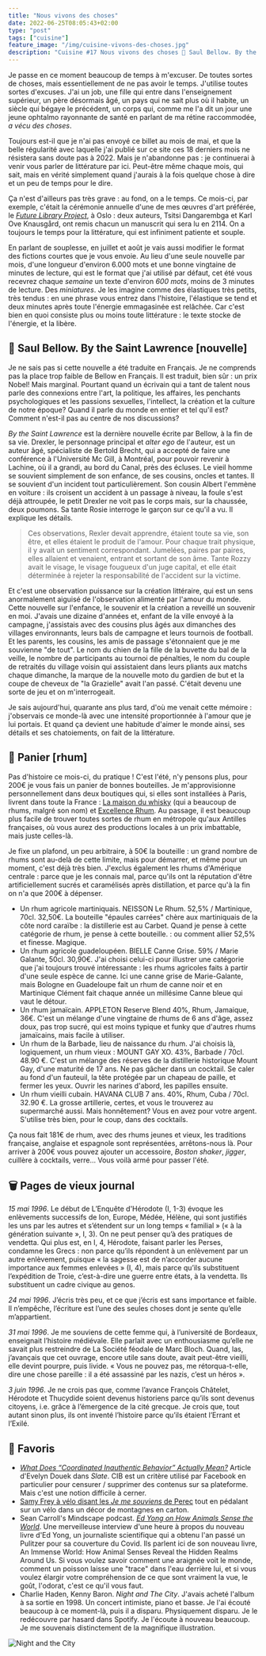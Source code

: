 ```yaml
---
title: "Nous vivons des choses"
date: 2022-06-25T08:05:43+02:00
type: "post"
tags: ["cuisine"]
feature_image: "/img/cuisine-vivons-des-choses.jpg"
description: "Cuisine #17 Nous vivons des choses 🚀 Saul Bellow. By the Saint Lawrence 🍹 Panier 🗑️ Pages de vieux journal 🔖 Favoris"
---
```


Je passe en ce moment beaucoup de temps à m'excuser. De toutes sortes de choses, mais essentiellement de ne pas avoir le temps. J'utilise toutes sortes d'excuses.<!--more--> J'ai un job, une fille qui entre dans l'enseignement supérieur, un père désormais âgé, un pays qui ne sait plus où il habite, un siècle qui bégaye le précédent, un corps qui, comme me l'a dit un jour une jeune ophtalmo rayonnante de santé en parlant de ma rétine raccommodée, _a vécu des choses_.

Toujours est-il que je n'ai pas envoyé ce billet au mois de mai, et que la belle régularité avec laquelle j'ai publié sur ce site ces 18 derniers mois ne résistera sans doute pas à 2022. Mais je n'abandonne pas : je continuerai à venir vous parler de littérature par ici. Peut-être même chaque mois, qui sait, mais en vérité simplement quand j'aurais à la fois quelque chose à dire et un peu de temps pour le dire.

Ça n'est d'ailleurs pas très grave : au fond, on a le temps. Ce mois-ci, par exemple, c'était la cérémonie annuelle d'une de mes œuvres d'art préférée, le _[Future Library Project](https://fr.wikipedia.org/wiki/Biblioth%C3%A8que_du_futur)_, à Oslo : deux auteurs, Tsitsi Dangarembga et Karl Ove Knausgård, ont remis chacun un manuscrit qui sera lu en 2114. On a toujours le temps pour la littérature, qui est infiniment patiente et souple.

En parlant de souplesse, en juillet et août je vais aussi modifier le format des fictions courtes que je vous envoie. Au lieu d'une seule nouvelle par mois, d'une longueur d'environ 6.000 mots et une bonne vingtaine de minutes de lecture, qui est le format que j'ai utilisé par défaut, cet été vous recevrez chaque _semaine_ un texte d'environ _600 mots_, moins de 3 minutes de lecture. Des _miniatures_. Je les imagine comme des élastiques très petits, très tendus : en une phrase vous entrez dans l'histoire, l'élastique se tend et deux minutes après toute l'énergie emmagasinée est relâchée. Car c'est bien en quoi consiste plus ou moins toute littérature : le texte stocke de l'énergie, et la libère.

## 🚀 Saul Bellow. By the Saint Lawrence [nouvelle]

Je ne sais pas si cette nouvelle a été traduite en Français. Je ne comprends pas la place trop faible de Bellow en Français. Il est traduit, bien sûr : un prix Nobel! Mais marginal. Pourtant quand un écrivain qui a tant de talent nous parle des connexions entre l'art, la politique, les affaires, les penchants psychologiques et les passions sexuelles, l'intellect, la création et la culture de notre époque? Quand il parle du monde en entier et tel qu'il est? Comment n'est-il pas au centre de nos discussions?

_By the Saint Lawrence_ est la dernière nouvelle écrite par Bellow, à la fin de sa vie. Drexler, le personnage principal et _alter ego_ de l'auteur, est un auteur âgé, spécialiste de Bertold Brecht, qui a accepté de faire une conférence à l'Université Mc Gill, à Montréal, pour pouvoir revenir à Lachine, où il a grandi, au bord du Canal, près des écluses. Le vieil homme se souvient simplement de son enfance, de ses cousins, oncles et tantes. Il se souvient d'un incident tout particulièrement. Son cousin Albert l'emmène en voiture : ils croisent un accident à un passage à niveau, la foule s'est déjà attroupée, le petit Drexler ne voit pas le corps mais, sur la chaussée, deux poumons. Sa tante Rosie interroge le garçon sur ce qu'il a vu. Il explique les détails.

> Ces observations, Rexler devait apprendre, étaient toute sa vie, son être, et elles étaient le produit de l'amour. Pour chaque trait physique, il y avait un sentiment correspondant. Jumelées, paires par paires, elles allaient et venaient, entrant et sortant de son âme.
> Tante Rozzy avait le visage, le visage fougueux d'un juge capital, et elle était déterminée à rejeter la responsabilité de l'accident sur la victime.

Et c'est une observation puissance sur la création littéraire, qui est un sens anormalement aiguisé de l'observation alimenté par l'amour du monde. Cette nouvelle sur l'enfance, le souvenir et la création a reveillé un souvenir en moi. J'avais une dizaine d'années et, enfant de la ville envoyé à la campagne, j'assistais avec des cousins plus âgés aux dimanches des villages environnants, leurs bals de campagne et leurs tournois de football. Et les parents, les cousins, les amis de passage s'étonnaient que je me souvienne "de tout". Le nom du chien de la fille de la buvette du bal de la veille, le nombre de participants au tournoi de pénalties, le nom du couple de retraités du village voisin qui assistaient dans leurs pliants aux matchs chaque dimanche, la marque de la nouvelle moto du gardien de but et la coupe de cheveux de "la Grazielle" avait l'an passé. C'était devenu une sorte de jeu et on m'interrogeait.

Je sais aujourd'hui, quarante ans plus tard, d'où me venait cette mémoire : j'observais ce monde-là avec une intensité proportionnée à l'amour que je lui portais. Et quand ça devient une habitude d'aimer le monde ainsi, ses détails et ses chatoiements, on fait de la littérature.

## 🍹 Panier [rhum]

Pas d'histoire ce mois-ci, du pratique ! C'est l'été, n'y pensons plus, pour 200€ je vous fais un panier de bonnes bouteilles. Je m'approvisionne personnellement dans deux boutiques qui, si elles sont installées à Paris, livrent dans toute la France : [La maison du whisky](https://goo.gl/maps/jxkbkd8BVk7v9s969) (qui a beaucoup de rhums, malgré son nom) et [Excellence Rhum](https://g.page/excellencerhum). Au passage, il est beaucoup plus facile de trouver toutes sortes de rhum en métropole qu'aux Antilles françaises, où vous aurez des productions locales à un prix imbattable, mais juste celles-là.

Je fixe un plafond, un peu arbitraire, à 50€ la bouteille : un grand nombre de rhums sont au-delà de cette limite, mais pour démarrer, et même pour un moment, c'est déjà très bien. J'exclus également les rhums d'Amérique centrale : parce que je les connais mal, parce qu'ils ont la réputation d'être artificiellement sucrés et caramélisés après distillation, et parce qu'à la fin on n'a que 200€ à dépenser.

  - Un rhum agricole martiniquais. NEISSON Le Rhum. 52,5% / Martinique, 70cl. 32,50€. La bouteille "épaules carrées" chère aux martiniquais de la côte nord caraïbe : la distillerie est au Carbet. Quand je pense à cette catégorie de rhum, je pense à cette bouteille. : ou comment allier 52,5% et finesse. Magique.
  - Un rhum agricole guadeloupéen. BIELLE Canne Grise. 59% / Marie Galante, 50cl. 30,90€. J'ai choisi celui-ci pour illustrer une catégorie que j'ai toujours trouvé intéressante : les rhums agricoles faits à partir d'une seule espèce de canne. Ici une canne grise de Marie-Galante, mais Bologne en Guadeloupe fait un rhum de canne noir et en Martinique Clément fait chaque année un millésime Canne bleue qui vaut le détour.
  - Un rhum jamaïcain. APPLETON Reserve Blend 40%, Rhum, Jamaique, 36€. C'est un mélange d'une vingtaine de rhums de 6 ans d'âge, assez doux, pas trop sucré, qui est moins typique et funky que d'autres rhums jamaïcains, mais facile à utiliser.
  - Un rhum de la Barbade, lieu de naissance du rhum. J'ai choisis là, logiquement, un rhum vieux : MOUNT GAY XO. 43%, Barbade / 70cl. 48.90 €. C'est un mélange des réserves de la distillerie historique Mount Gay, d'une maturité de 17 ans. Ne pas gâcher dans un cocktail. Se caler au fond d'un fauteuil, la tête protégée par un chapeau de paille, et fermer les yeux. Ouvrir les narines d'abord, les papilles ensuite.
  - Un rhum vieilli cubain. HAVANA CLUB 7 ans. 40%, Rhum, Cuba / 70cl. 32.90 €. La grosse artillerie, certes, et vous le trouverez au supermarché aussi. Mais honnêtement? Vous en avez pour votre argent. S'utilise très bien, pour le coup, dans des cocktails.

Ça nous fait 181€ de rhum, avec des rhums jeunes et vieux, les traditions française, anglaise et espagnole sont représentées, arrêtons-nous là. Pour arriver à 200€ vous pouvez ajouter un accessoire, _Boston shaker_, _jigger_, cuillère à cocktails, verre... Vous voilà armé pour passer l'été.

## 🗑️ Pages de vieux journal

_15 mai 1996_. Le début de L’Enquête d'Hérodote (I, 1-3) évoque les enlèvements successifs de Ion, Europe, Médée, Hélène, qui sont justifiés les uns par les autres et s’étendent sur un long temps « familial » (« à la génération suivante », I, 3). On ne peut penser qu’à des pratiques de vendetta. Qui plus est, en I, 4, Hérodote, faisant parler les Perses, condamne les Grecs : non parce qu’ils répondent à un enlèvement par un autre enlèvement, puisque « la sagesse est de n’accorder aucune importance aux femmes enlevées » (I, 4), mais parce qu’ils substituent l’expédition de Troie, c’est-à-dire une guerre entre états, à la vendetta. Ils substituent un cadre civique au genos.

_24 mai 1996_. J’écris très peu, et ce que j’écris est sans importance et faible. Il n’empêche, l’écriture est l’une des seules choses dont je sente qu’elle m’appartient.

_31 mai 1996_. Je me souviens de cette femme qui, à l’université de Bordeaux, enseignait l’histoire médiévale. Elle parlait avec un enthousiasme qu’elle ne savait plus restreindre de La Société féodale de Marc Bloch. Quand, las, j’avançais que cet ouvrage, encore utile sans doute, avait peut-être vieilli, elle devint pourpre, puis livide. « Vous ne pouvez pas, me rétorqua-t-elle, dire une chose pareille : il a été assassiné par les nazis, c’est un héros ».

_3 juin 1996_. Je ne crois pas que, comme l’avance François Châtelet, Hérodote et Thucydide soient devenus historiens parce qu’ils sont devenus citoyens, i.e. grâce à l’émergence de la cité grecque. Je crois que, tout autant sinon plus, ils ont inventé l’histoire parce qu’ils étaient l’Errant et l’Exilé.

## 🔖 Favoris

  - _[What Does “Coordinated Inauthentic Behavior” Actually Mean?](https://slate.com/technology/2020/07/coordinated-inauthentic-behavior-facebook-twitter.html)_ Article d'Evelyn Douek dans _Slate_. CIB est un critère utilisé par Facebook en particulier pour censurer / supprimer des contenus sur sa plateforme. Mais c'est une notion difficile à cerner.
  - [Samy Frey à vélo disant les _Je me souviens_ de Perec](https://ubu.com/film/perec_souviens.html) tout en pédalant sur un vélo dans un décor de montagnes en carton.
  - Sean Carroll's Mindscape podcast. [_Ed Yong on How Animals Sense the World_](https://www.preposterousuniverse.com/podcast/2022/06/20/201-ed-yong-on-how-animals-sense-the-world/). Une merveilleuse interview d'une heure à propos du nouveau livre d'Ed Yong, un journaliste scientifique qui a obtenu l'an passé un Pulitzer pour sa couverture du Covid. Ils parlent ici de son nouveau livre, An Immense World: How Animal Senses Reveal the Hidden Realms Around Us. Si vous voulez savoir comment une araignée voit le monde, comment un poisson laisse une "trace" dans l'eau derrière lui, et si vous voulez élargir votre compréhension de ce que sont vraiment la vue, le goût, l'odorat, c'est ce qu'il vous faut.
  - Charlie Haden, Kenny Baron. _Night and The City_. J'avais acheté l'album à sa sortie en 1998. Un concert intimiste, piano et basse. Je l'ai écouté beaucoup à ce moment-là, puis il a disparu. Physiquement disparu. Je le redécouvre par hasard dans Spotify. Je l'écoute à nouveau beaucoup. Je me souvenais distinctement de la magnifique illustration.

![Night and the City](/img/cuisine-night-city.jpg)

